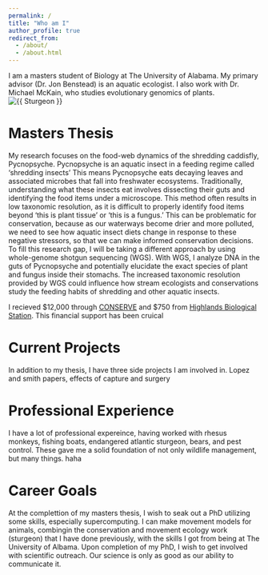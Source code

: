 ```yaml
---
permalink: /
title: "Who am I"
author_profile: true
redirect_from: 
  - /about/
  - /about.html
---
```


I am a masters student of Biology at The University of Alabama. My primary advisor (Dr. Jon Benstead) is an aquatic ecologist. I also work with Dr. Michael McKain, who studies evolutionary genomics of plants. 
<img src="{{ \images\sturgeon.png }}" alt="{{ Sturgeon }}" fetchpriority="high" />

Masters Thesis
======
My research focuses on the food-web dynamics of the shredding caddisfly, Pycnopsyche. Pycnopsyche is an aquatic insect in a feeding regime called ‘shredding insects’ This means Pycnopsyche eats decaying leaves and associated microbes that fall into freshwater ecosystems. Traditionally, understanding what these insects eat involves dissecting their guts and identifying the food items under a microscope. This method often results in low taxonomic resolution, as it is difficult to properly identify food items beyond ‘this is plant tissue’ or ‘this is a fungus.’ This can be problematic for conservation, because as our waterways become drier and more polluted, we need to see how aquatic insect diets change in response to these negative stressors, so that we can make informed conservation decisions. 
To fill this research gap, I will be taking a different approach by using whole-genome shotgun sequencing (WGS). With WGS, I analyze DNA in the guts of Pycnopsyche and potentially elucidate the exact species of plant and fungus inside their stomachs. The increased taxonomic resolution provided by WGS could influence how stream ecologists and conservations study the feeding habits of shredding and other aquatic insects.

I recieved $12,000 through [CONSERVE](https://conserve-group.org/) and $750 from [Highlands Biological Station](https://highlandsbiological.org/grants-in-aid-of-research/). This financial support has been cruical

Current Projects
======
In addition to my thesis, I have three side projects I am involved in. Lopez and smith papers, effects of capture and surgery

Professional Experience
======
I have a lot of professional expereince, having worked with rhesus monkeys, fishing boats, endangered atlantic sturgeon, bears, and pest control. These gave me a solid foundation of not only wildlife management, but many things. haha

Career Goals
======
At the complettion of my masters thesis, I wish to seak out a PhD utilizing some skills, especially supercomputing. I can make movement models for animals, combingin the conservation and movement ecology work (sturgeon) that I have done previously, with the skills I got from being at The University of Albama. Upon completion of my PhD, I wish to get involved with scientific outreach. Our science is only as good as our ability to communicate it.
